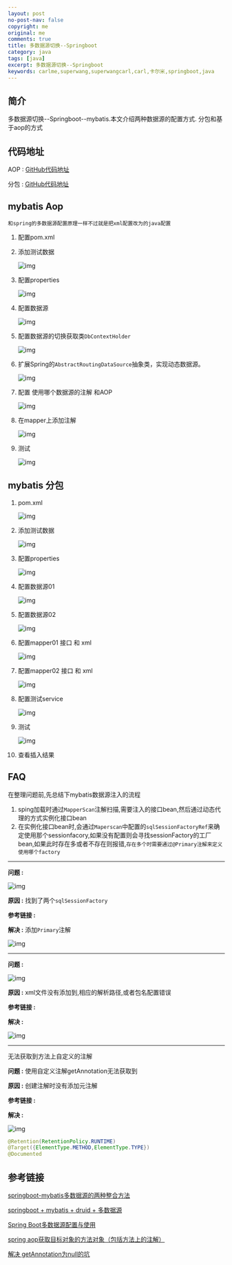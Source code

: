 ```yaml
---
layout: post
no-post-nav: false 
copyright: me
original: me
comments: true
title: 多数据源切换--Springboot
category: java
tags: [java]
excerpt: 多数据源切换--Springboot
keywords: carlme,superwang,superwangcarl,carl,卡尔米,springboot,java
---
```


## 简介

多数据源切换--Springboot--mybatis.本文介绍两种数据源的配置方式. 分包和基于aop的方式

## 代码地址

AOP : [GitHub代码地址](https://github.com/SuperWangCarl/spring-boot-examples/tree/master/data-multidatasources/data-multi-mybatis-aop)

分包 : [GitHub代码地址](https://github.com/SuperWangCarl/spring-boot-examples/tree/master/data-multidatasources/data-multi-mybatis-package)

## mybatis Aop

`和spring的多数据源配置原理一样不过就是把xml配置改为的java配置`

1. 配置pom.xml

2. 添加测试数据

   ![img](../../assets/images/blog/2019/20190606133122.png)

3. 配置properties

   ![img](../../assets/images/blog/2019/20190610153505.png)

4. 配置数据源

   ![img](../../assets/images/blog/2019/20190610175603.png)

5. 配置数据源的切换获取类`DbContextHolder`

   ![img](../../assets/images/blog/2019/20190606103544.png)

6. 扩展Spring的`AbstractRoutingDataSource`抽象类，实现动态数据源。

   ![img](../../assets/images/blog/2019/20190606103237.png)

7. 配置 使用哪个数据源的注解 和AOP

   ![img](../../assets/images/blog/2019/20190610185705.png)

8. 在mapper上添加注解

   ![img](../../assets/images/blog/2019/20190610185906.png)

9. 测试

   ![img](../../assets/images/blog/2019/20190610185939.png)

## mybatis 分包

1. pom.xml

   ![img](../../assets/images/blog/2019/20190610153447.png)

2. 添加测试数据

   ![img](../../assets/images/blog/2019/20190606133122.png)

3. 配置properties

   ![img](../../assets/images/blog/2019/20190610153505.png)

4. 配置数据源01

   ![img](../../assets/images/blog/2019/20190610153528.png)

5. 配置数据源02

   ![img](../../assets/images/blog/2019/20190610153557.png)

6. 配置mapper01 接口 和 xml

   ![img](../../assets/images/blog/2019/20190610153626.png)

7. 配置mapper02 接口 和 xml

   ![img](../../assets/images/blog/2019/20190610153650.png)

8. 配置测试service

   ![img](../../assets/images/blog/2019/20190610153716.png)

9. 测试

   ![img](../../assets/images/blog/2019/20190610153756.png)

10. 查看插入结果

## FAQ

在整理问题前,先总结下mybatis数据源注入的流程

1. sping加载时通过`MapperScan`注解扫描,需要注入的接口bean,然后通过动态代理的方式实例化接口bean
2. 在实例化接口bean时,会通过`Maperscan`中配置的`sqlSessionFactoryRef`来确定使用那个sessionfacory,如果没有配置则会寻找sessionFactory的工厂bean,如果此时存在多或者不存在则报错,`存在多个时需要通过@Primary注解来定义使用哪个factory`

***

**问题 :** 

![img](../../assets/images/blog/2019/20190610150114.png)

**原因 :** 找到了两个`sqlSessionFactory`

**参考链接 :** 

**解决 :** 添加`Primary`注解

![img](../../assets/images/blog/2019/20190610150147.png)

***

**问题 :** 

![img](../../assets/images/blog/2019/20190610150315.png)

**原因 :** xml文件没有添加到,相应的解析路径,或者包名配置错误

**参考链接 :** 

**解决 :** 

![img](../../assets/images/blog/2019/20190610150705.png)

***

无法获取到方法上自定义的注解

**问题 :** 使用自定义注解getAnnotation无法获取到

**原因 :** 创建注解时没有添加元注解

**参考链接 :** 

**解决 :** 

![img](../../assets/images/blog/2019/20190610174837.png)

```java
@Retention(RetentionPolicy.RUNTIME)
@Target({ElementType.METHOD,ElementType.TYPE})
@Documented
```

## 参考链接

[springboot-mybatis多数据源的两种整合方法](https://blog.csdn.net/tuesdayma/article/details/81081666)

[springboot + mybatis + druid + 多数据源](https://blog.csdn.net/qq_35206261/article/details/81778224#t7)

[Spring Boot多数据源配置与使用](http://blog.didispace.com/springbootmultidatasource/)

[spring aop获取目标对象的方法对象（包括方法上的注解）](https://www.cnblogs.com/qiumingcheng/p/5923928.html)

[解决 getAnnotation为null的坑](https://blog.csdn.net/qq_20960159/article/details/86600146)

